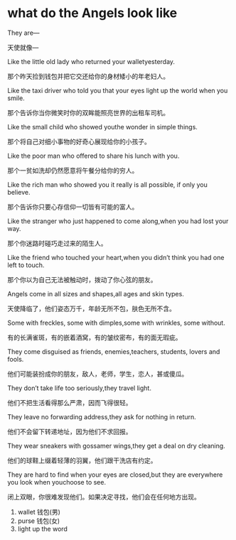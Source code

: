 what do the Angels look like
===

They are—

天使就像—

Like the little old lady who returned your walletyesterday.

那个昨天捡到钱包并把它交还给你的身材矮小的年老妇人。

Like the taxi driver who told you that your eyes light up the world when you smile.

那个告诉你当你微笑时你的双眸能照亮世界的出租车司机。

Like the small child who showed youthe wonder in simple things.

那个将自己对细小事物的好奇心展现给你的小孩子。

Like the poor man who offered to share his lunch with you.

那个一贫如洗却仍然愿意将午餐分给你的穷人。

Like the rich man who showed you it really is all possible, if only you believe.

那个告诉你只要心存信仰一切皆有可能的富人。

Like the stranger who just happened to come along,when you had lost your way.

那个你迷路时碰巧走过来的陌生人。

Like the friend who touched your heart,when you didn’t think you had one left to touch.

那个你以为自己无法被触动时，拨动了你心弦的朋友。

Angels come in all sizes and shapes,all ages and skin types.

天使降临了，他们姿态万千，年龄无所不包，肤色无所不含。

Some with freckles, some with dimples,some with wrinkles, some without.

有的长满雀斑，有的嵌着酒窝，有的皱纹密布，有的面无瑕疵。

They come disguised as friends, enemies,teachers, students, lovers and fools.

他们可能装扮成你的朋友，敌人，老师，学生，恋人，甚或傻瓜。

They don’t take life too seriously,they travel light.

他们不把生活看得那么严肃，因而飞得很轻。

They leave no forwarding address,they ask for nothing in return.

他们不会留下转递地址，因为他们不求回报。

They wear sneakers with gossamer wings,they get a deal on dry cleaning.

他们的球鞋上缀着轻薄的羽翼，他们跟干洗店有约定。

They are hard to find when your eyes are closed,but they are everywhere you look when youchoose to see.

闭上双眼，你很难发现他们。如果决定寻找，他们会在任何地方出现。

1. wallet  钱包(男)
2. purse   钱包(女)
3. light up the word